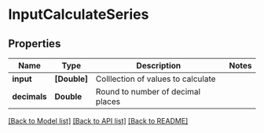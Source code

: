 # InputCalculateSeries

## Properties
Name | Type | Description | Notes
------------ | ------------- | ------------- | -------------
**input** | **[Double]** | Colllection of values to calculate | 
**decimals** | **Double** | Round to number of decimal places | 

[[Back to Model list]](../README.md#documentation-for-models) [[Back to API list]](../README.md#documentation-for-api-endpoints) [[Back to README]](../README.md)


